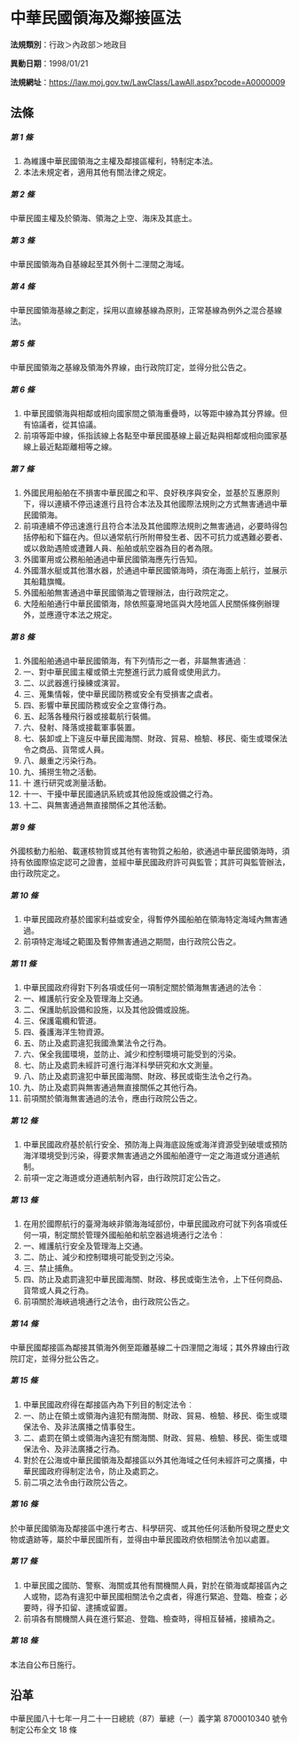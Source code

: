 # 中華民國領海及鄰接區法


**法規類別**：行政＞內政部＞地政目

**異動日期**：1998/01/21  

**法規網址**：https://law.moj.gov.tw/LawClass/LawAll.aspx?pcode=A0000009



## 法條
##### 第 1 條
1. 為維護中華民國領海之主權及鄰接區權利，特制定本法。
1. 本法未規定者，適用其他有關法律之規定。

##### 第 2 條
中華民國主權及於領海、領海之上空、海床及其底土。

##### 第 3 條
中華民國領海為自基線起至其外側十二浬間之海域。

##### 第 4 條
中華民國領海基線之劃定，採用以直線基線為原則，正常基線為例外之混合基線法。

##### 第 5 條
中華民國領海之基線及領海外界線，由行政院訂定，並得分批公告之。

##### 第 6 條
1. 中華民國領海與相鄰或相向國家間之領海重疊時，以等距中線為其分界線。但有協議者，從其協議。
1. 前項等距中線，係指該線上各點至中華民國基線上最近點與相鄰或相向國家基線上最近點距離相等之線。

##### 第 7 條
1. 外國民用船舶在不損害中華民國之和平、良好秩序與安全，並基於互惠原則下，得以連續不停迅速進行且符合本法及其他國際法規則之方式無害通過中華民國領海。
1. 前項連續不停迅速進行且符合本法及其他國際法規則之無害通過，必要時得包括停船和下錨在內。但以通常航行所附帶發生者、因不可抗力或遇難必要者、或以救助遇險或遭難人員、船舶或航空器為目的者為限。
1. 外國軍用或公務船舶通過中華民國領海應先行告知。
1. 外國潛水艇或其他潛水器，於通過中華民國領海時，須在海面上航行，並展示其船籍旗幟。
1. 外國船舶無害通過中華民國領海之管理辦法，由行政院定之。
1. 大陸船舶通行中華民國領海，除依照臺灣地區與大陸地區人民關係條例辦理外，並應遵守本法之規定。

##### 第 8 條
1. 外國船舶通過中華民國領海，有下列情形之一者，非屬無害通過︰
1. 一、對中華民國主權或領土完整進行武力威脅或使用武力。
1. 二、以武器進行操練或演習。
1. 三、蒐集情報，使中華民國防務或安全有受損害之虞者。
1. 四、影響中華民國防務或安全之宣傳行為。
1. 五、起落各種飛行器或接載航行裝備。
1. 六、發射、降落或接載軍事裝置。
1. 七、裝卸或上下違反中華民國海關、財政、貿易、檢驗、移民、衛生或環保法令之商品、貨幣或人員。
1. 八、嚴重之污染行為。
1. 九、捕撈生物之活動。
1. 十  進行研究或測量活動。
1. 十一、干擾中華民國通訊系統或其他設施或設備之行為。
1. 十二、與無害通過無直接關係之其他活動。

##### 第 9 條
外國核動力船舶、載運核物質或其他有害物質之船舶，欲通過中華民國領海時，須持有依國際協定認可之證書，並經中華民國政府許可與監管；其許可與監管辦法，由行政院定之。

##### 第 10 條
1. 中華民國政府基於國家利益或安全，得暫停外國船舶在領海特定海域內無害通過。
1. 前項特定海域之範圍及暫停無害通過之期間，由行政院公告之。

##### 第 11 條
1. 中華民國政府得對下列各項或任何一項制定關於領海無害通過的法令︰
1. 一、維護航行安全及管理海上交通。
1. 二、保護助航設備和設施，以及其他設備或設施。
1. 三、保護電纜和管道。
1. 四、養護海洋生物資源。
1. 五、防止及處罰違犯我國漁業法令之行為。
1. 六、保全我國環境，並防止、減少和控制環境可能受到的污染。
1. 七、防止及處罰未經許可進行海洋科學研究和水文測量。
1. 八、防止及處罰違犯中華民國海關、財政、移民或衛生法令之行為。
1. 九、防止及處罰與無害通過無直接關係之其他行為。
1. 前項關於領海無害通過的法令，應由行政院公告之。

##### 第 12 條
1. 中華民國政府基於航行安全、預防海上與海底設施或海洋資源受到破壞或預防海洋環境受到污染，得要求無害通過之外國船舶遵守一定之海道或分道通航制。
1. 前項一定之海道或分道通航制內容，由行政院訂定公告之。

##### 第 13 條
1. 在用於國際航行的臺灣海峽非領海海域部份，中華民國政府可就下列各項或任何一項，制定關於管理外國船舶和航空器過境通行之法令︰
1. 一、維護航行安全及管理海上交通。
1. 二、防止、減少和控制環境可能受到之污染。
1. 三、禁止捕魚。
1. 四、防止及處罰違犯中華民國海關、財政、移民或衛生法令，上下任何商品、貨幣或人員之行為。
1. 前項關於海峽過境通行之法令，由行政院公告之。

##### 第 14 條
中華民國鄰接區為鄰接其領海外側至距離基線二十四浬間之海域；其外界線由行政院訂定，並得分批公告之。

##### 第 15 條
1. 中華民國政府得在鄰接區內為下列目的制定法令︰
1. 一、防止在領土或領海內違犯有關海關、財政、貿易、檢驗、移民、衛生或環保法令、及非法廣播之情事發生。
1. 二、處罰在領土或領海內違犯有關海關、財政、貿易、檢驗、移民、衛生或環保法令、及非法廣播之行為。
1. 對於在公海或中華民國領海及鄰接區以外其他海域之任何未經許可之廣播，中華民國政府得制定法令，防止及處罰之。
1. 前二項之法令由行政院公告之。

##### 第 16 條
於中華民國領海及鄰接區中進行考古、科學研究、或其他任何活動所發現之歷史文物或遺跡等，屬於中華民國所有，並得由中華民國政府依相關法令加以處置。

##### 第 17 條
1. 中華民國之國防、警察、海關或其他有關機關人員，對於在領海或鄰接區內之人或物，認為有違犯中華民國相關法令之虞者，得進行緊追、登臨、檢查；必要時，得予扣留、逮捕或留置。
1. 前項各有關機關人員在進行緊追、登臨、檢查時，得相互替補，接續為之。

##### 第 18 條
本法自公布日施行。

## 沿革
中華民國八十七年一月二十一日總統（87）華總（一）義字第 8700010340 號令制定公布全文 18 條
